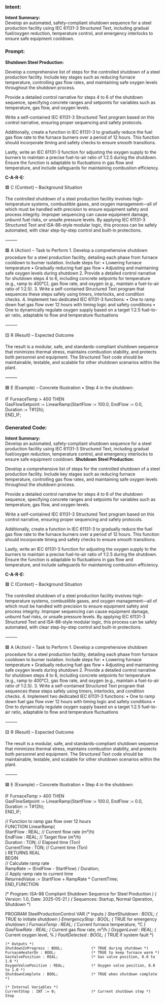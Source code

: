### Intent:
**Intent Summary:**  
Develop an automated, safety-compliant shutdown sequence for a steel production facility using IEC 61131-3 Structured Text, including gradual fuel/oxygen reduction, temperature control, and emergency interlocks to ensure safe equipment cooldown.

### Prompt:
**Shutdown Steel Production:**

Develop a comprehensive list of steps for the controlled shutdown of a steel production facility. Include key stages such as reducing furnace temperature, controlling gas flow rates, and maintaining safe oxygen levels throughout the shutdown process.

Provide a detailed control narrative for steps 4 to 6 of the shutdown sequence, specifying concrete ranges and setpoints for variables such as temperature, gas flow, and oxygen levels.

Write a self-contained IEC 61131-3 Structured Text program based on this control narrative, ensuring proper sequencing and safety protocols.

Additionally, create a function in IEC 61131-3 to gradually reduce the fuel gas flow rate to the furnace burners over a period of 12 hours. This function should incorporate timing and safety checks to ensure smooth transitions.

Lastly, write an IEC 61131-3 function for adjusting the oxygen supply to the burners to maintain a precise fuel-to-air ratio of 1:2.5 during the shutdown. Ensure the function is adaptable to fluctuations in gas flow and temperature, and include safeguards for maintaining combustion efficiency.

**C-A-R-E:**

🟥 C (Context) – Background Situation

The controlled shutdown of a steel production facility involves high-temperature systems, combustible gases, and oxygen management—all of which must be handled with precision to ensure equipment safety and process integrity. Improper sequencing can cause equipment damage, unburnt fuel risks, or unsafe pressure levels. By applying IEC 61131-3 Structured Text and ISA-88-style modular logic, this process can be safely automated, with clear step-by-step control and built-in protections.

⸻

🟩 A (Action) – Task to Perform
	1.	Develop a comprehensive shutdown procedure for a steel production facility, detailing each phase from furnace cooldown to burner isolation. Include steps for:
	•	Lowering furnace temperature
	•	Gradually reducing fuel gas flow
	•	Adjusting and maintaining safe oxygen levels during shutdown
	2.	Provide a detailed control narrative for shutdown steps 4 to 6, including concrete setpoints for temperature (e.g., ramp to 400°C), gas flow rate, and oxygen (e.g., maintain a fuel-to-air ratio of 1:2.5).
	3.	Write a self-contained Structured Text program that sequences these steps safely using timers, interlocks, and condition checks.
	4.	Implement two dedicated IEC 61131-3 functions:
	•	One to ramp down fuel gas flow over 12 hours with timing logic and safety conditions
	•	One to dynamically regulate oxygen supply based on a target 1:2.5 fuel-to-air ratio, adaptable to flow and temperature fluctuations

⸻

🟨 R (Result) – Expected Outcome

The result is a modular, safe, and standards-compliant shutdown sequence that minimizes thermal stress, maintains combustion stability, and protects both personnel and equipment. The Structured Text code should be maintainable, testable, and scalable for other shutdown scenarios within the plant.

⸻

🟦 E (Example) – Concrete Illustration
	•	Step 4 in the shutdown:

 IF FurnaceTemp > 400 THEN  
    GasFlowSetpoint := LinearRamp(StartFlow := 100.0, EndFlow := 0.0, Duration := T#12h);  
END_IF;

### Generated Code:
**Intent Summary:**  
Develop an automated, safety-compliant shutdown sequence for a steel production facility using IEC 61131-3 Structured Text, including gradual fuel/oxygen reduction, temperature control, and emergency interlocks to ensure safe equipment cooldown.
**Shutdown Steel Production:**

Develop a comprehensive list of steps for the controlled shutdown of a steel production facility. Include key stages such as reducing furnace temperature, controlling gas flow rates, and maintaining safe oxygen levels throughout the shutdown process.

Provide a detailed control narrative for steps 4 to 6 of the shutdown sequence, specifying concrete ranges and setpoints for variables such as temperature, gas flow, and oxygen levels.

Write a self-contained IEC 61131-3 Structured Text program based on this control narrative, ensuring proper sequencing and safety protocols.

Additionally, create a function in IEC 61131-3 to gradually reduce the fuel gas flow rate to the furnace burners over a period of 12 hours. This function should incorporate timing and safety checks to ensure smooth transitions.

Lastly, write an IEC 61131-3 function for adjusting the oxygen supply to the burners to maintain a precise fuel-to-air ratio of 1:2.5 during the shutdown. Ensure the function is adaptable to fluctuations in gas flow and temperature, and include safeguards for maintaining combustion efficiency.

**C-A-R-E:**

🟥 C (Context) – Background Situation

The controlled shutdown of a steel production facility involves high-temperature systems, combustible gases, and oxygen management—all of which must be handled with precision to ensure equipment safety and process integrity. Improper sequencing can cause equipment damage, unburnt fuel risks, or unsafe pressure levels. By applying IEC 61131-3 Structured Text and ISA-88-style modular logic, this process can be safely automated, with clear step-by-step control and built-in protections.

⸻

🟩 A (Action) – Task to Perform
	1.	Develop a comprehensive shutdown procedure for a steel production facility, detailing each phase from furnace cooldown to burner isolation. Include steps for:
	•	Lowering furnace temperature
	•	Gradually reducing fuel gas flow
	•	Adjusting and maintaining safe oxygen levels during shutdown
	2.	Provide a detailed control narrative for shutdown steps 4 to 6, including concrete setpoints for temperature (e.g., ramp to 400°C), gas flow rate, and oxygen (e.g., maintain a fuel-to-air ratio of 1:2.5).
	3.	Write a self-contained Structured Text program that sequences these steps safely using timers, interlocks, and condition checks.
	4.	Implement two dedicated IEC 61131-3 functions:
	•	One to ramp down fuel gas flow over 12 hours with timing logic and safety conditions
	•	One to dynamically regulate oxygen supply based on a target 1:2.5 fuel-to-air ratio, adaptable to flow and temperature fluctuations

⸻

🟨 R (Result) – Expected Outcome

The result is a modular, safe, and standards-compliant shutdown sequence that minimizes thermal stress, maintains combustion stability, and protects both personnel and equipment. The Structured Text code should be maintainable, testable, and scalable for other shutdown scenarios within the plant.

⸻

🟦 E (Example) – Concrete Illustration
	•	Step 4 in the shutdown:

 IF FurnaceTemp > 400 THEN  
    GasFlowSetpoint := LinearRamp(StartFlow := 100.0, EndFlow := 0.0, Duration := T#12h);  
END_IF;

// Function to ramp gas flow over 12 hours  
FUNCTION LinearRamp(  
    StartFlow : REAL;                      // Current flow rate (m³/h)  
    EndFlow : REAL;                        // Target flow (m³/h)  
    Duration : TON;                        // Elapsed time (Ton)  
    CurrentTime : TON;                     // Current time (Ton)  
) RETURNS REAL  
BEGIN  
    // Calculate ramp rate  
    RampRate := (EndFlow - StartFlow) / Duration;  
    // Apply ramp rate to current time  
    ReturnedValue := StartFlow + RampRate * CurrentTime;  
END_FUNCTION  

(* Program: ISA-88 Compliant Shutdown Sequence for Steel Production *)
(* Version: 1.0, Date: 2025-05-21 *)
(* Sequences: Startup, Normal Operation, Shutdown *)

PROGRAM SteelProductionControl
VAR
    (* Inputs *)
    StartShutdown : BOOL;                  (* TRUE to initiate shutdown *)
    EmergencyStop : BOOL;                  (* TRUE for emergency shutdown *)
    FurnaceTemp : REAL;                    (* Current furnace temperature, °C *)
    GasFlowRate : REAL;                    (* Current gas flow rate, m³/h *)
    OxygenLevel : REAL;                    (* Current oxygen level, % *)
    FaultDetected : BOOL;                  (* TRUE if system fault *)
    
    (* Outputs *)
    ShutdownInProgress : BOOL;             (* TRUE during shutdown *)
    FurnaceHeaterOn : BOOL;                (* TRUE to keep furnace warm *)
    GasValvePosition : REAL;               (* Gas valve position, 0.0 to 1.0 *)
    OxygenValvePosition : REAL;            (* Oxygen valve position, 0.0 to 1.0 *)
    ShutdownComplete : BOOL;               (* TRUE when shutdown complete *)
    
    (* Internal Variables *)
    CurrentStep : INT := 0;                (* Current shutdown step *)
    Step
